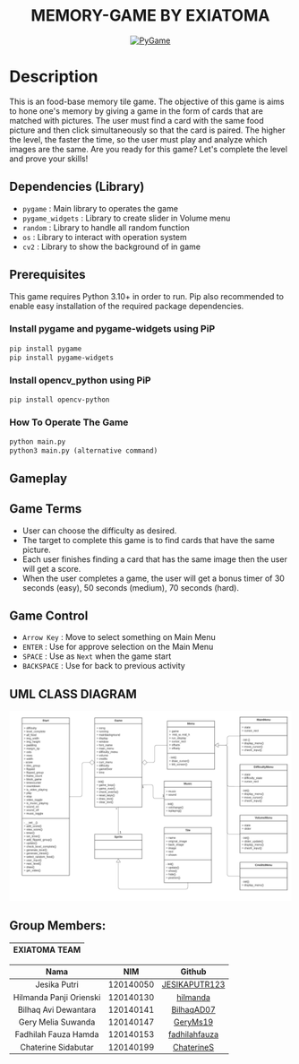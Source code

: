 <div align="center">

# MEMORY-GAME BY EXIATOMA
  
  <a href="https://www.pygame.org/"><img alt="PyGame" src ="https://camo.githubusercontent.com/1971c0a4f776fb5351c765c37e59630c83cabd52/68747470733a2f2f7777772e707967616d652e6f72672f696d616765732f6c6f676f2e706e67" width = 180 height = 100></a>
</div>


# Description

This is an food-base memory tile game. The objective of this game is aims to hone one's memory by giving a game in the form of cards that are matched with pictures. The user must find a card with the same food picture and then click simultaneously so that the card is paired. The higher the level, the faster the time, so the user must play and analyze which images are the same. 
Are you ready for this game? Let's complete the level and prove your skills!

## Dependencies (Library)
- `pygame`          : Main library to operates the game
- `pygame_widgets`  : Library to create slider in Volume menu
- `random`          : Library to handle all random function
- `os`              : Library to interact with operation system
- `cv2`             : Library to show the background of in game

## Prerequisites
This game requires Python 3.10+ in order to run. Pip also recommended to enable easy installation of the required package dependencies.

### Install pygame and pygame-widgets using PiP
```
pip install pygame
pip install pygame-widgets
```

### Install opencv_python using PiP
```
pip install opencv-python
```

### How To Operate The Game
```
python main.py
python3 main.py (alternative command)
```

## Gameplay

## Game Terms
- User can choose the difficulty as desired.
- The target to complete this game is to find cards that have the same picture.
- Each user finishes finding a card that has the same image then the user will get a score.
- When the user completes a game, the user will get a bonus timer of 30 seconds (easy), 50 seconds (medium), 70 seconds (hard).

## Game Control
- `Arrow Key` : Move to select something on Main Menu
- `ENTER`     : Use for approve selection on the Main Menu
- `SPACE`     : Use as `Next` when the game start
- `BACKSPACE` : Use for back to previous activity


## UML CLASS DIAGRAM
<img src="docs/UML_Class_Diagram.png">


## Group Members:
| EXIATOMA TEAM |
| ---------------- |

| Nama | NIM | Github |
| :---: | :---: | :---: |
| Jesika Putri               | 120140050 | [JESIKAPUTR123](https://github.com/JESIKAPUTR123)  |
| Hilmanda Panji Orienski    | 120140130 | [hilmanda](https://github.com/hilmanda)            |
| Bilhaq Avi Dewantara       | 120140141 | [BilhaqAD07](https://github.com/BilhaqAD07)        |
| Gery Melia Suwanda         | 120140147 | [GeryMs19](https://github.com/GeryMs19)            |
| Fadhilah Fauza Hamda       | 120140153 | [fadhilahfauza](https://github.com/fadhilahfauza)  |
| Chaterine Sidabutar        | 120140199 | [ChaterineS](https://github.com/ChaterineS)        |

